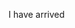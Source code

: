 I have arrived


<!---
UnhorsedPrism37/UnhorsedPrism37 is a ✨ special ✨ repository because its `README.md` (this file) appears on your GitHub profile.
You can click the Preview link to take a look at your changes.
--->
